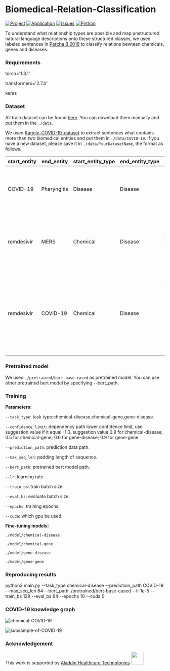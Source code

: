 # Biomedical-Relation-Classification

[![Project](https://img.shields.io/badge/project-Biomedical--Relation--Classification-orange)](https://github.com/jxzly/Biomedical-Relation-Classification)
[![Application](https://img.shields.io/badge/application-Kaggle--COVID--19--knowledge--graph-brightgreen)](https://www.kaggle.com/daishu/covid-19-knowledge-graph)
[![Issues](https://img.shields.io/badge/github-issues-blue)](https://github.com/jxzly/Biomedical-Relation-Classification/issues)
[![Python](https://img.shields.io/badge/python-%3E%3D3.5-yellow)](https://www.python.org/downloads/)

To understand what relationship types are possible and map unstructured natural language descriptions onto these structured classes, we used labeled sentences in [Percha B 2018](https://academic.oup.com/bioinformatics/article/34/15/2614/4911883) to classify relations bewteen chemicals, genes and diseases.

### Requirements

torch='1.3.1'

transformers='2.7.0'

keras

### Dataset

All train dataset can be found [here](https://zenodo.org/record/1035500#.Xe3uR5MzZTZ). You can download them manually and put them in the `./data`.

We used [Kaggle-COVID-19-dataset](https://www.kaggle.com/allen-institute-for-ai/CORD-19-research-challenge/tasks) to extract sentences what contains more than two biomedical entities and put them in `./data/COVID-19`. If you have a new dataset, please save it in `./data/YourDatasetName`, the format as follows.

| start_entity | end_entity | start_entity_type | end_entity_type | marked_sentence |
| - | - | - | - | - |
| COVID-19 | Pharyngitis | Disease | Disease | end_entity, bronchitis, and start_entity represent the most common respiratory tract infections |
| remdesivir | MERS | Chemical | Disease | The data presented here support testing of the efficacy of start_entity treatment in the context of a end_entity clinical trial |
| remdesivir | COVID-19 | Chemical | Disease | Drugs are possibly effective for end_entity include: start_entity, lopinavir ritonavir, lopinavir ritonavir combined with interferon-, convalescent plasma, and monoclonal antibodies |

### Pretrained model

We used `./pretrained/bert-base-cased` as pretrained model. You can use other pretrained bert model by specifying --bert_path.

### Training

**Parameters:**

`--task_type`: task type:chemical-disease,chemical-gene,gene-disease.

`--confidence_limit`: dependency path lower confidence limit, use suggestion value if it equal -1.0. suggestion value:0.9 for chemical-disease; 0.5 for chemical-gene; 0.6 for gene-disease; 0.9 for gene-gene.

`--prediction_path`: prediction data path.

`--max_seq_len`: padding length of sequence.

`--bert_path`: pretrained bert model path.

`--lr`: learning rate.

`--train_bs`: train batch size.

`--eval_bs`: evaluate batch size.  

`--epochs`: training epochs.

`--cuda`: which gpu be used.

**Fine-tuning models:**

`./model/chemical-disease`

`./model/chemical-gene`

`./model/gene-disease`

`./model/gene-gene`

### Reproducing results

python3 main.py --task_type chemical-disease --prediction_path COVID-19 --max_seq_len 64 --bert_path ./pretrained/bert-base-cased --lr 1e-5 --train_bs 128 --eval_bs 64 --epochs 10 --cuda 0

### COVID-19 knowledge graph

![chemical-COVID-19](https://github.com/jxzly/Biomedical-Relation-Classification/blob/master/figure/chemical-COVID-19.png?raw=true)

![subsample-of-COVID-19](https://github.com/jxzly/Biomedical-Relation-Classification/blob/master/figure/subsample-of-COVID-19.png?raw=true)

### Acknowledgement

This work is supported by [Aladdin Healthcare Technologies](https://aladdinid.com/)
<span style="display: inline-block;"> <img src="https://github.com/jxzly/Biomedical-Relation-Classification/blob/master/figure/Aladdin.png?raw=true" width=40/></span>
